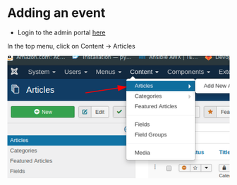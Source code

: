 # Adding an event

- Login to the admin portal [here](http://pikespeakbrassband.com/administrator/)

In the top menu, click on Content -> Articles

![Articles](uploads/img/2019-08-20-22-51-57.png)
